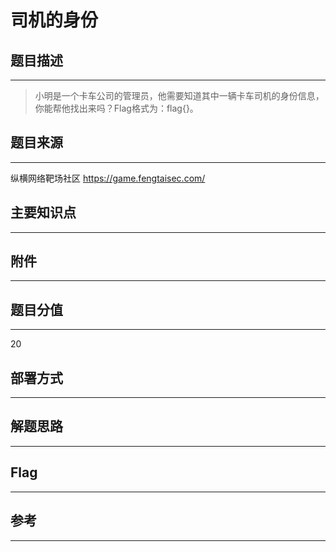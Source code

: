 # 司机的身份

## 题目描述
---
> 小明是一个卡车公司的管理员，他需要知道其中一辆卡车司机的身份信息，你能帮他找出来吗？Flag格式为：flag{}。

## 题目来源
---
纵横网络靶场社区 https://game.fengtaisec.com/

## 主要知识点
---


## 附件
---


## 题目分值
---
20

## 部署方式
---


## 解题思路
---


## Flag
---


## 参考
---
